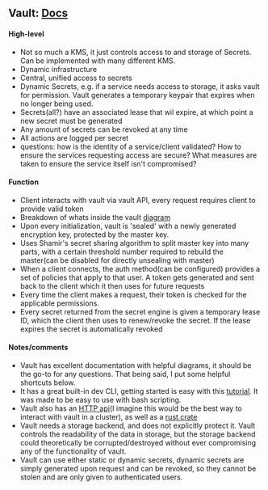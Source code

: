 ## Vault: [Docs](https://www.vaultproject.io/docs/internals/architecture/)
#### High-level
- Not so much a KMS, it just controls access to and storage of Secrets. Can be implemented with many different KMS.
- Dynamic infrastructure
- Central, unified access to secrets
- Dynamic Secrets, e.g. if a service needs access to storage, it asks vault for permission. Vault generates a temporary keypair that expires when no longer being used. 
- Secrets(all?) have an associated lease that wil expire, at which point a new secret must be generated
- Any amount of secrets can be revoked at any time
- All actions are logged per secret
- questions: how is the identity of a service/client validated? How to ensure the services requesting access are secure? What measures are taken to ensure the service itself isn't compromised?


#### Function
- Client interacts with vault via vault API, every request requires client to provide valid token
- Breakdown of whats inside the vault [diagram](vault.png)
- Upon every initialization, vault is 'sealed' with a newly generated encryption key, protected by the master key. 
- Uses Shamir's secret sharing algorithm to split master key into many parts, with a certain threshold number required to rebuild the master(can be disabled for directly unsealing with master)
- When a client connects, the auth method(can be configured) provides a set of policies that apply to that user. A token gets generated and sent back to the client which it then uses for future requests
- Every time the client makes a request, their token is checked for the applicable permissions.
- Every secret returned from the secret engine is given a temporary lease ID, which the client then uses to renew/revoke the secret. If the lease expires the secret is automatically revoked

#### Notes/comments
- Vault has excellent documentation with helpful diagrams, it should be the go-to for any questions. That being said, I put some helpful shortcuts below.
- It has a great built-in dev CLI, getting started is easy with this [tutorial](https://learn.hashicorp.com/vault?track=getting-started#getting-started). It was made to be easy to use with bash scripting.
- Vault also has an [HTTP api](https://www.vaultproject.io/api/index.html)(I imagine this would be the best way to interact with vault in a cluster), as well as a [rust crate](https://crates.io/crates/vault_client)
- Vault needs a storage backend, and does not explicitly protect it. Vault controls the readability of the data in storage, but the storage backend could theoretically be corrupted/destroyed without ever compromising any of the functionality of vault.
- Vault can use either static or dynamic secrets, dynamic secrets are simply generated upon request and can be revoked, so they cannot be stolen and are only given to authenticated users.

